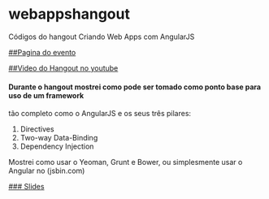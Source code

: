 webappshangout
==============

Códigos do hangout Criando Web Apps com AngularJS

[##Pagina do evento](https://plus.google.com/u/0/events/cg4nvchsko8mpaku0jbpnpplhso)

[##Video do Hangout no youtube]()

#### Durante o hangout mostrei como pode ser tomado como ponto base para uso de um framework
tão completo como o AngularJS e os seus três pilares:

1. Directives
2. Two-way Data-Binding
3. Dependency Injection

Mostrei como usar o Yeoman, Grunt e Bower, ou simplesmente usar o Angular no (jsbin.com)

[### Slides](https://docs.google.com/presentation/d/1u4EhvC_5_PlVnHaNJLd6J0LxQDjKVFtfJX6fcKHWsoM/edit?usp=sharing)
